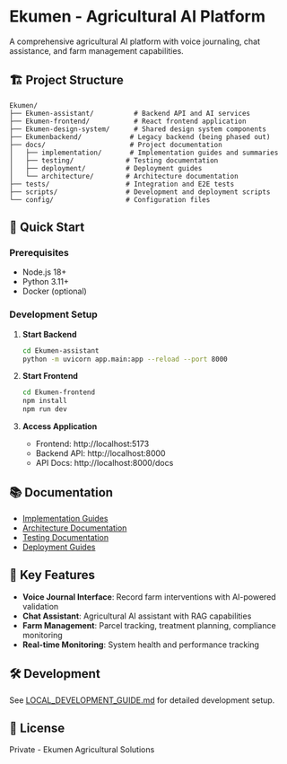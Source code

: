 # Ekumen - Agricultural AI Platform

A comprehensive agricultural AI platform with voice journaling, chat assistance, and farm management capabilities.

## 🏗️ Project Structure

```
Ekumen/
├── Ekumen-assistant/          # Backend API and AI services
├── Ekumen-frontend/           # React frontend application
├── Ekumen-design-system/      # Shared design system components
├── Ekumenbackend/            # Legacy backend (being phased out)
├── docs/                     # Project documentation
│   ├── implementation/       # Implementation guides and summaries
│   ├── testing/             # Testing documentation
│   ├── deployment/          # Deployment guides
│   └── architecture/        # Architecture documentation
├── tests/                   # Integration and E2E tests
├── scripts/                 # Development and deployment scripts
└── config/                  # Configuration files
```

## 🚀 Quick Start

### Prerequisites
- Node.js 18+
- Python 3.11+
- Docker (optional)

### Development Setup

1. **Start Backend**
   ```bash
   cd Ekumen-assistant
   python -m uvicorn app.main:app --reload --port 8000
   ```

2. **Start Frontend**
   ```bash
   cd Ekumen-frontend
   npm install
   npm run dev
   ```

3. **Access Application**
   - Frontend: http://localhost:5173
   - Backend API: http://localhost:8000
   - API Docs: http://localhost:8000/docs

## 📚 Documentation

- [Implementation Guides](docs/implementation/)
- [Architecture Documentation](docs/architecture/)
- [Testing Documentation](docs/testing/)
- [Deployment Guides](docs/deployment/)

## 🎯 Key Features

- **Voice Journal Interface**: Record farm interventions with AI-powered validation
- **Chat Assistant**: Agricultural AI assistant with RAG capabilities
- **Farm Management**: Parcel tracking, treatment planning, compliance monitoring
- **Real-time Monitoring**: System health and performance tracking

## 🛠️ Development

See [LOCAL_DEVELOPMENT_GUIDE.md](docs/LOCAL_DEVELOPMENT_GUIDE.md) for detailed development setup.

## 📄 License

Private - Ekumen Agricultural Solutions
